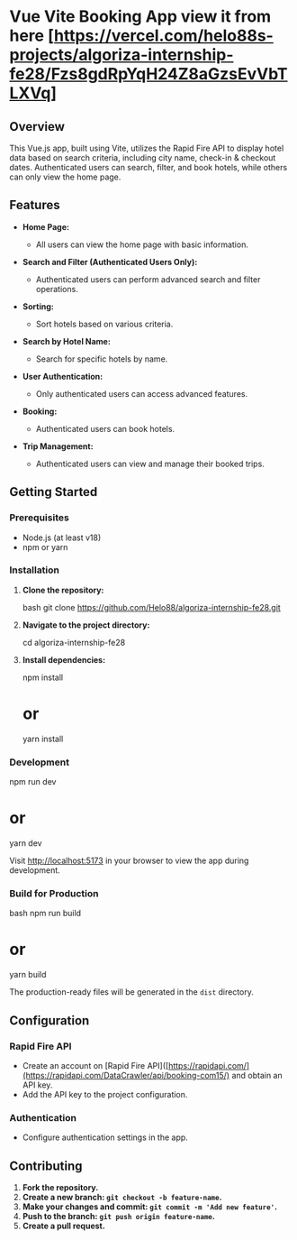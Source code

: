 # Vue Vite Booking App view it from here [https://vercel.com/helo88s-projects/algoriza-internship-fe28/Fzs8gdRpYqH24Z8aGzsEvVbTLXVq]

## Overview

This Vue.js app, built using Vite, utilizes the Rapid Fire API to display hotel data based on search criteria, including city name, check-in & checkout dates. Authenticated users can search, filter, and book hotels, while others can only view the home page.

## Features

- **Home Page:**

  - All users can view the home page with basic information.

- **Search and Filter (Authenticated Users Only):**

  - Authenticated users can perform advanced search and filter operations.

- **Sorting:**

  - Sort hotels based on various criteria.

- **Search by Hotel Name:**

  - Search for specific hotels by name.

- **User Authentication:**

  - Only authenticated users can access advanced features.

- **Booking:**

  - Authenticated users can book hotels.

- **Trip Management:**
  - Authenticated users can view and manage their booked trips.

## Getting Started

### Prerequisites

- Node.js (at least v18)
- npm or yarn

### Installation

1. **Clone the repository:**

   bash
   git clone https://github.com/Helo88/algoriza-internship-fe28.git

2. **Navigate to the project directory:**

   cd algoriza-internship-fe28

3. **Install dependencies:**

   npm install

   # or

   yarn install

### Development

npm run dev

# or

yarn dev

Visit [http://localhost:5173](http://localhost:5173) in your browser to view the app during development.

### Build for Production

bash
npm run build

# or

yarn build

The production-ready files will be generated in the `dist` directory.

## Configuration

### Rapid Fire API

- Create an account on [Rapid Fire API]([https://rapidapi.com/](https://rapidapi.com/DataCrawler/api/booking-com15/) and obtain an API key.
- Add the API key to the project configuration.

### Authentication

- Configure authentication settings in the app.

## Contributing

1. **Fork the repository.**
2. **Create a new branch: `git checkout -b feature-name`.**
3. **Make your changes and commit: `git commit -m 'Add new feature'`.**
4. **Push to the branch: `git push origin feature-name`.**
5. **Create a pull request.**
